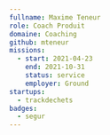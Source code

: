 ```yaml
---
fullname: Maxime Teneur
role: Coach Produit
domaine: Coaching
github: mteneur
missions:
  - start: 2021-04-23
    end: 2021-10-31
    status: service
    employer: Ground
startups:
  - trackdechets
badges:
  - segur
---
```


